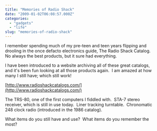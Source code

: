 ```yaml
---
title: "Memories of Radio Shack"
date: "2009-01-02T06:08:57.000Z"
categories: 
  - "gadgets"
  - "life"
slug: "memories-of-radio-shack"
---
```


I remember spending much of my pre-teen and teen years flipping and drooling in the once defacto electronics guide, The Radio Shack Catalog.  No always the best products, but it sure had everything.

I have been introduced to a website archiving all of these great catalogs, and it's been fun looking at all those products again.  I am amazed at how many I still have; which still work!

[http://www.radioshackcatalogs.com/](http://www.radioshackcatalogs.com/)

The TRS-80, one of the first computers I fiddled with.  STA-7 stereo receiver, which is still in use today.  Liner tracking turntable.  Chronomatic 248 clock radio (introduced in the 1986 catalog).

What items do you still have and use?  What items do you remember the most?
